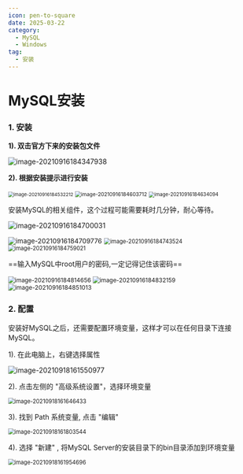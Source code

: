 ```yaml
---
icon: pen-to-square
date: 2025-03-22
category:
  - MySQL
  - Windows
tag:
  - 安装
---
```


# MySQL安装

### 1. 安装

**1). 双击官方下来的安装包文件**

![image-20210916184347938](assets/image-20210916184347938.png) 

<!-- more -->

**2). 根据安装提示进行安装**

<img src="assets/image-20210916184532212.png" alt="image-20210916184532212" style="zoom:67%;" /> 

<img src="assets/image-20210916184603712.png" alt="image-20210916184603712" style="zoom: 74%;" /> 

<img src="assets/image-20210916184634094.png" alt="image-20210916184634094" style="zoom:70%;" /> 



安装MySQL的相关组件，这个过程可能需要耗时几分钟，耐心等待。

![image-20210916184700031](assets/image-20210916184700031.png) 

<img src="assets/image-20210916184709776.png" alt="image-20210916184709776" style="zoom:96%;" /> 

<img src="assets/image-20210916184743524.png" alt="image-20210916184743524" style="zoom:80%;" /> 

<img src="assets/image-20210916184759021.png" alt="image-20210916184759021" style="zoom:80%;" /> 



==输入MySQL中root用户的密码,一定记得记住该密码==

<img src="assets/image-20210916184814656.png" alt="image-20210916184814656" style="zoom:85%;" /> 

<img src="assets/image-20210916184832159.png" alt="image-20210916184832159" style="zoom:85%;" /> 

<img src="assets/image-20210916184851013.png" alt="image-20210916184851013" style="zoom:87%;" /> 





### 2. 配置

安装好MySQL之后，还需要配置环境变量，这样才可以在任何目录下连接MySQL。

1). 在此电脑上，右键选择属性

![image-20210918161550977](assets/image-20210918161550977.png) 



2). 点击左侧的 "高级系统设置"，选择环境变量

<img src="assets/image-20210918161646433.png" alt="image-20210918161646433" style="zoom:80%;" /> 



3). 找到 Path 系统变量, 点击 "编辑"

<img src="assets/image-20210918161803544.png" alt="image-20210918161803544" style="zoom:80%;" /> 



4). 选择 "新建" , 将MySQL Server的安装目录下的bin目录添加到环境变量

<img src="assets/image-20210918161954696.png" alt="image-20210918161954696" style="zoom:80%;" /> 













